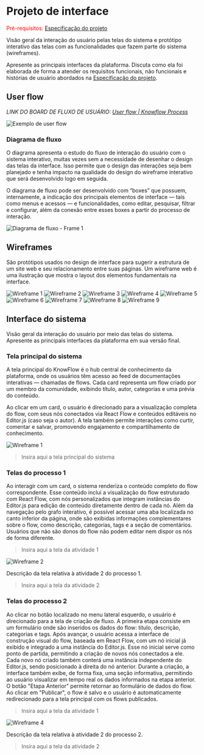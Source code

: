 
# Projeto de interface

<span style="color:red">Pré-requisitos: <a href="02-Especificacao.md"> Especificação do projeto</a></span>

Visão geral da interação do usuário pelas telas do sistema e protótipo interativo das telas com as funcionalidades que fazem parte do sistema (wireframes).

 Apresente as principais interfaces da plataforma. Discuta como ela foi elaborada de forma a atender os requisitos funcionais, não funcionais e histórias de usuário abordados na <a href="02-Especificacao.md"> Especificação do projeto</a></span>.

 ## User flow

_LINK DO BOARD DE FLUXO DE USUÁRIO: [User flow | Knowflow Process](https://miro.com/app/board/uXjVI82qtag=/?share_link_id=687504854472)_ 

![Exemplo de user flow](https://github.com/user-attachments/assets/119e4a80-1972-4424-bb6b-babf75eba080)

### Diagrama de fluxo

O diagrama apresenta o estudo do fluxo de interação do usuário com o sistema interativo, muitas vezes sem a necessidade de desenhar o design das telas da interface. Isso permite que o design das interações seja bem planejado e tenha impacto na qualidade do design do wireframe interativo que será desenvolvido logo em seguida.

O diagrama de fluxo pode ser desenvolvido com “boxes” que possuem, internamente, a indicação dos principais elementos de interface — tais como menus e acessos — e funcionalidades, como editar, pesquisar, filtrar e configurar, além da conexão entre esses boxes a partir do processo de interação.


![Diagrama de fluxo - Frame 1](https://github.com/user-attachments/assets/1637f7f9-3967-46d8-aea4-59908dadaa8e)

## Wireframes

São protótipos usados no design de interface para sugerir a estrutura de um site web e seu relacionamento entre suas páginas. Um wireframe web é uma ilustração que mostra o layout dos elementos fundamentais na interface.

![Wireframe 1](images/Wireframe-1.png)
![Wireframe 2](images/Wireframe-2.png)
![Wireframe 3](images/Wireframe-3.png)
![Wireframe 4](images/Wireframe-4.png)
![Wireframe 5](images/Wireframe-5.png)
![Wireframe 6](images/Wireframe-6.png)
![Wireframe 7](images/Wireframe-7.png)
![Wireframe 8](images/Wireframe-8.png)
![Wireframe 9](images/Wireframe-9.png)
 


## Interface do sistema

Visão geral da interação do usuário por meio das telas do sistema. Apresente as principais interfaces da plataforma em sua versão final.

### Tela principal do sistema

A tela principal do KnowFlow é o hub central de conhecimento da plataforma, onde os usuários têm acesso ao feed de documentações interativas — chamadas de flows. Cada card representa um flow criado por um membro da comunidade, exibindo título, autor, categorias e uma prévia do conteúdo.

Ao clicar em um card, o usuário é direcionado para a visualização completa do flow, com seus nós conectados via React Flow e conteúdos editáveis no Editor.js (caso seja o autor). A tela também permite interações como curtir, comentar e salvar, promovendo engajamento e compartilhamento de conhecimento.

![Wireframe 1](images/Wireframe-1.png)

> Insira aqui a tela principal do sistema


###  Telas do processo 1

Ao interagir com um card, o sistema renderiza o conteúdo completo do flow correspondente. Esse conteúdo inclui a visualização do flow estruturado com React Flow, com nós personalizados que integram instâncias do Editor.js para edição de conteúdo diretamente dentro de cada nó. Além da navegação pelo grafo interativo, é possível acessar uma aba localizada no canto inferior da página, onde são exibidas informações complementares sobre o flow, como descrição, categorias, tags e a seção de comentários. Usuários que não são donos do flow não podem editar nem dispor os nós de forma diferente.

> Insira aqui a tela da atividade 1

![Wireframe 2](images/Wireframe-2.png)

Descrição da tela relativa à atividade 2 do processo 1.

> Insira aqui a tela da atividade 2


### Telas do processo 2

Ao clicar no botão localizado no menu lateral esquerdo, o usuário é direcionado para a tela de criação de fluxo. A primeira etapa consiste em um formulário onde são inseridos os dados do flow: título, descrição, categorias e tags. Após avançar, o usuário acessa a interface de construção visual do flow, baseada em React Flow, com um nó inicial já exibido e integrado a uma instância do Editor.js. Esse nó inicial serve como ponto de partida, permitindo a criação de novos nós conectados a ele. Cada novo nó criado também conterá uma instância independente do Editor.js, sendo posicionado à direita do nó anterior. Durante a criação, a interface também exibe, de forma fixa, uma seção informativa, permitindo ao usuário visualizar em tempo real os dados informados na etapa anterior. O botão "Etapa Anterior" permite retornar ao formulário de dados do flow. Ao clicar em "Publicar", o flow é salvo e o usuário é automaticamente redirecionado para a tela principal com os flows publicados.

> Insira aqui a tela da atividade 1

![Wireframe 4](images/Wireframe-4.png)

Descrição da tela relativa à atividade 2 do processo 2.

> Insira aqui a tela da atividade 2
